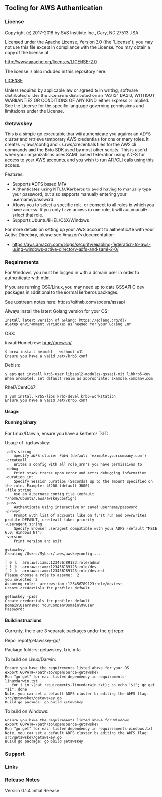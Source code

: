 ## Tooling for AWS Authentication

### License

Copyright (c) 2017-2018 by SAS Institute Inc., Cary, NC 27513 USA

Licensed under the Apache License, Version 2.0 (the "License");
you may not use this file except in compliance with the License.
You may obtain a copy of the license at

   http://www.apache.org/licenses/LICENSE-2.0

The license is also included in this repository here:

   [LICENSE](LICENSE)

Unless required by applicable law or agreed to in writing, software
distributed under the License is distributed on an "AS IS" BASIS,
WITHOUT WARRANTIES OR CONDITIONS OF ANY KIND, either express or implied.
See the License for the specific language governing permissions and
limitations under the License.

### Getawskey
This is a simple go executable that will authenticate you against an ADFS cluster and retrieve temporary AWS credentials for one or many roles. 
It creates ~/.aws/config and ~/.aws/credentials files for the AWS cli commands and the Boto SDK used by most other scripts.
This is useful when your organizations uses SAML based federation using ADFS for access to your AWS accounts, and you wish to run API/CLI calls using this access.


Features: 

* Supports ADFS based MFA
* Authenticates using NTLM/Kerberos to avoid having to manually type your password, but also supports manually entering your username/password.
* Allows you to select a specific role, or connect to all roles to which you have access.  If you only have access to one role, it will automatially select that role.
* Supports Ubuntu/RHEL/OSX/Windows
    

For more details on setting up your AWS account to authenticate with your Active Directory, please see Amazon's documentation:

* https://aws.amazon.com/blogs/security/enabling-federation-to-aws-using-windows-active-directory-adfs-and-saml-2-0/


### Requirements
For Windows, you must be logged in with a domain user in order to authenticate with ntlm.

If you are running OSX/Linux, you may need up to date GSSAPI C dev packages in additional to the normal kerberos packages.

See upstream notes here: https://github.com/apcera/gssapi

Always install the latest Golang version for your OS:

    Install latest version of Golang: https://golang.org/dl/
    #Setup environment variables as needed for your Golang Env
    

OSX: 

Install Homebrew: http://brew.sh/

    $ brew install heimdal --without-x11
    Ensure you have a valid /etc/krb5.conf
    
Debian:

    $ apt-get install krb5-user libsasl2-modules-gssapi-mit libkrb5-dev 
    When prompted, set default realm as appropriate: example.company.com 

Rhel7/CentOS7:

    $ yum install krb5-libs krb5-devel krb5-workstation
    Ensure you have a valid /etc/krb5.conf

#### Usage:

#### Running binary 

For Linux/Darwin, ensure you have a Kerberos TGT: 

Usage of ./getawskey:

    -adfs string
    	Specify ADFS cluster FQDN (default "example.yourcompany.com")
    -createall
    	Writes a config with all role_arn's you have permissions to
    -debug
    	Print stack traces upon error and extra debugging information.
    -duration int
    	Specify Session Duration (Seconds) up to the amount specified on the role. Example: 43200 (default 3600)
    -file string
    	use an alternate config file (default "/home/ubuntu/.aws/awskeyconfig")
    -pass
      	Authenticate using interactive or saved username/password
    -prompt
    	Prompt with list of accounts like on first run and overwrites profile DEFAULT, createall takes priority
    -useragent string
    	Specify browser useragent compatible with your ADFS (default "MSIE 6.0; Windows NT")
    -version
    	Print version and exit
    
    getawskey 
    Creating /Users/MyUser/.aws/awskeyconfig....
    
    [ 0 ]:  arn:aws:iam::123456789123:role/admin
    [ 1 ]:  arn:aws:iam::123456789123:role/dev
    [ 2 ]:  arn:aws:iam::123456789123:role/devtest
    Please choose a role to assume:  2
    you selected: 2
    Assuming role:  arn:aws:iam::123456789123:role/devtest
    Create credentials for profile: default
    
    getawskey -pass
    Create credentials for profile: default
    Domain\Username: YourCompanyDomain\MyUser
    Password: 


#### Build instructions 
Currenty, there are 3 separate packages under the git repo:


     
Repo: repot/getawskey-go/

Package folders: getawskey, krb, mfa

To build on Linux/Darwin:

    Ensure you have the requirements listed above for your OS:
    export GOPATH=/path/to/opensource-getawskey
    Run "go get" for each listed dependency in requirements-linuxdarwin.txt
       for i in $(cat requirements-linuxdarwin.txt); do echo "$i"; go get "$i"; done
    Note, you can set a default ADFS cluster by editing the ADFS flag:  src/getawskey/getawskey.go
    Build go package: go build getawskey



To build on Windows:

    Ensure you have the requirements listed above for Windows
    export GOPATH=\path\to\opensource-getawskey
    Run "go get" for each listed dependency in requiresments-windows.txt
    Note, you can set a default ADFS cluster by editing the ADFS flag:  src/getawskey/getawskey.go
    Build go package: go build getawskey

    


### Support


### Links


### Release Notes
Version 0.1.4 Initial Release 
